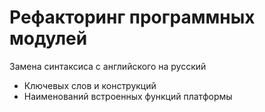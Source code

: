 # Рефакторинг программных модулей

  Замена синтаксиса с английского на русский

- Ключевых слов и конструкций
- Наименований встроенных функций платформы
